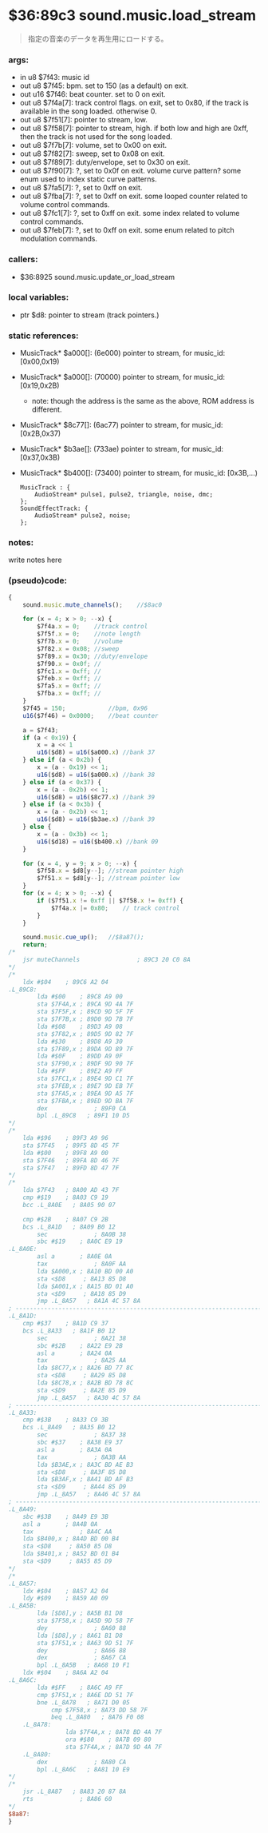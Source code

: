 ﻿
# $36:89c3 sound.music.load_stream
> 指定の音楽のデータを再生用にロードする。

### args:
+	in u8 $7f43: music id
+   out u8 $7f45: bpm. set to 150 (as a default) on exit.
+   out u16 $7f46: beat counter. set to 0 on exit.
+   out u8 $7f4a[7]: track control flags.
    on exit, set to 0x80, if the track is available in the song loaded. otherwise 0.
+   out u8 $7f51[7]: pointer to stream, low.
+   out u8 $7f58[7]: pointer to stream, high.
    if both low and high are 0xff, then the track is not used for the song loaded.
+   out u8 $7f7b[7]: volume, set to 0x00 on exit.
+   out u8 $7f82[7]: sweep, set to 0x08 on exit.
+   out u8 $7f89[7]: duty/envelope, set to 0x30 on exit.
+   out u8 $7f90[7]: ?, set to 0x0f on exit. volume curve pattern? some enum used to index static curve patterns.
+   out u8 $7fa5[7]: ?, set to 0xff on exit.
+   out u8 $7fba[7]: ?, set to 0xff on exit. some looped counter related to volume control commands.
+   out u8 $7fc1[7]: ?, set to 0xff on exit. some index related to volume control commands.
+   out u8 $7feb[7]: ?, set to 0xff on exit. some enum related to pitch modulation commands.

### callers:
+	$36:8925 sound.music.update_or_load_stream

### local variables:
+	ptr $d8: pointer to stream (track pointers.)

### static references:
+	MusicTrack* $a000[]: (6e000) pointer to stream, for music_id: [0x00,0x19)
+	MusicTrack* $a000[]: (70000) pointer to stream, for music_id: [0x19,0x2B)
	- note: though the address is the same as the above, ROM address is different.
+	MusicTrack* $8c77[]: (6ac77) pointer to stream, for music_id: [0x2B,0x37)
+	MusicTrack* $b3ae[]: (733ae) pointer to stream, for music_id: [0x37,0x3B)
+	MusicTrack* $b400[]: (73400) pointer to stream, for music_id: [0x3B,...)

		MusicTrack : {
			AudioStream* pulse1, pulse2, triangle, noise, dmc;
		};
		SoundEffectTrack: {
			AudioStream* pulse2, noise;
		};

### notes:
write notes here

### (pseudo)code:
```js
{
	sound.music.mute_channels();	//$8ac0

	for (x = 4; x > 0; --x) {
		$7f4a.x = 0;	//track control
		$7f5f.x = 0;	//note length
		$7f7b.x = 0;	//volume
		$7f82.x = 0x08;	//sweep
		$7f89.x = 0x30;	//duty/envelope
		$7f90.x = 0x0f;	//
		$7fc1.x = 0xff;	//
		$7feb.x = 0xff;	//
		$7fa5.x = 0xff;	//
		$7fba.x = 0xff;	//
	}
	$7f45 = 150;			//bpm, 0x96
	u16($7f46) = 0x0000;	//beat counter

	a = $7f43;
	if (a < 0x19) {
		x = a << 1
		u16($d8) = u16($a000.x)	//bank 37
	} else if (a < 0x2b) {
		x = (a - 0x19) << 1;
		u16($d8) = u16($a000.x)	//bank 38
	} else if (a < 0x37) {
		x = (a - 0x2b) << 1;
		u16($d8) = u16($8c77.x)	//bank 39
	} else if (a < 0x3b) {
		x = (a - 0x2b) << 1;
		u16($d8) = u16($b3ae.x)	//bank 39
	} else {
		x = (a - 0x3b) << 1;
		u16($d18) = u16($b400.x) //bank 09
	}

	for (x = 4, y = 9; x > 0; --x) {
		$7f58.x = $d8[y--];	//stream pointer high
		$7f51.x = $d8[y--];	//stream pointer low
	}
	for (x = 4; x > 0; --x) {
		if ($7f51.x != 0xff || $7f58.x != 0xff) {
			$7f4a.x |= 0x80;	// track control
		}
	}

	sound.music.cue_up();	//$8a87();
	return;
/*
    jsr muteChannels                ; 89C3 20 C0 8A
*/
/*
    ldx #$04    ; 89C6 A2 04
.L_89C8:
        lda #$00    ; 89C8 A9 00
        sta $7F4A,x ; 89CA 9D 4A 7F
        sta $7F5F,x ; 89CD 9D 5F 7F
        sta $7F7B,x ; 89D0 9D 7B 7F
        lda #$08    ; 89D3 A9 08
        sta $7F82,x ; 89D5 9D 82 7F
        lda #$30    ; 89D8 A9 30
        sta $7F89,x ; 89DA 9D 89 7F
        lda #$0F    ; 89DD A9 0F
        sta $7F90,x ; 89DF 9D 90 7F
        lda #$FF    ; 89E2 A9 FF
        sta $7FC1,x ; 89E4 9D C1 7F
        sta $7FEB,x ; 89E7 9D EB 7F
        sta $7FA5,x ; 89EA 9D A5 7F
        sta $7FBA,x ; 89ED 9D BA 7F
        dex             ; 89F0 CA
        bpl .L_89C8   ; 89F1 10 D5
*/
/*
    lda #$96    ; 89F3 A9 96
    sta $7F45   ; 89F5 8D 45 7F
    lda #$00    ; 89F8 A9 00
    sta $7F46   ; 89FA 8D 46 7F
    sta $7F47   ; 89FD 8D 47 7F
*/
/*
    lda $7F43   ; 8A00 AD 43 7F
    cmp #$19    ; 8A03 C9 19
    bcc .L_8A0E   ; 8A05 90 07

    cmp #$2B    ; 8A07 C9 2B
    bcs .L_8A1D   ; 8A09 B0 12
        sec             ; 8A0B 38
        sbc #$19    ; 8A0C E9 19
.L_8A0E:
        asl a       ; 8A0E 0A
        tax             ; 8A0F AA
        lda $A000,x ; 8A10 BD 00 A0
        sta <$D8     ; 8A13 85 D8
        lda $A001,x ; 8A15 BD 01 A0
        sta <$D9     ; 8A18 85 D9
        jmp .L_8A57   ; 8A1A 4C 57 8A
; ----------------------------------------------------------------------------
.L_8A1D:
    cmp #$37    ; 8A1D C9 37
    bcs .L_8A33   ; 8A1F B0 12
        sec             ; 8A21 38
        sbc #$2B    ; 8A22 E9 2B
        asl a       ; 8A24 0A
        tax             ; 8A25 AA
        lda $8C77,x ; 8A26 BD 77 8C
        sta <$D8     ; 8A29 85 D8
        lda $8C78,x ; 8A2B BD 78 8C
        sta <$D9     ; 8A2E 85 D9
        jmp .L_8A57   ; 8A30 4C 57 8A
; ----------------------------------------------------------------------------
.L_8A33:
    cmp #$3B    ; 8A33 C9 3B
    bcs .L_8A49   ; 8A35 B0 12
        sec             ; 8A37 38
        sbc #$37    ; 8A38 E9 37
        asl a       ; 8A3A 0A
        tax             ; 8A3B AA
        lda $B3AE,x ; 8A3C BD AE B3
        sta <$D8     ; 8A3F 85 D8
        lda $B3AF,x ; 8A41 BD AF B3
        sta <$D9     ; 8A44 85 D9
        jmp .L_8A57   ; 8A46 4C 57 8A
; ----------------------------------------------------------------------------
.L_8A49:
    sbc #$3B    ; 8A49 E9 3B
    asl a       ; 8A4B 0A
    tax             ; 8A4C AA
    lda $B400,x ; 8A4D BD 00 B4
    sta <$D8     ; 8A50 85 D8
    lda $B401,x ; 8A52 BD 01 B4
    sta <$D9     ; 8A55 85 D9
*/
/*
.L_8A57:
    ldx #$04    ; 8A57 A2 04
    ldy #$09    ; 8A59 A0 09
.L_8A5B:
        lda [$D8],y ; 8A5B B1 D8
        sta $7F58,x ; 8A5D 9D 58 7F
        dey             ; 8A60 88
        lda [$D8],y ; 8A61 B1 D8
        sta $7F51,x ; 8A63 9D 51 7F
        dey             ; 8A66 88
        dex             ; 8A67 CA
        bpl .L_8A5B   ; 8A68 10 F1
    ldx #$04    ; 8A6A A2 04
.L_8A6C:
        lda #$FF    ; 8A6C A9 FF
        cmp $7F51,x ; 8A6E DD 51 7F
        bne .L_8A78   ; 8A71 D0 05
            cmp $7F58,x ; 8A73 DD 58 7F
            beq .L_8A80   ; 8A76 F0 08
    .L_8A78:
                lda $7F4A,x ; 8A78 BD 4A 7F
                ora #$80    ; 8A7B 09 80
                sta $7F4A,x ; 8A7D 9D 4A 7F
    .L_8A80:
        dex             ; 8A80 CA
        bpl .L_8A6C   ; 8A81 10 E9
*/
/*
    jsr .L_8A87   ; 8A83 20 87 8A
    rts             ; 8A86 60
*/
$8a87:
}
```



